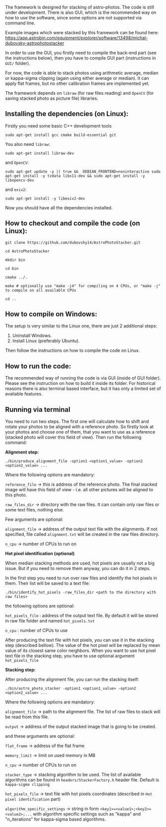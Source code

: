 The framework is designed for stacking of astro-photos.
The code is still under development.  There is also GUI, which is the recommended way on how to use the software, since some options are not supported via command line.

Example images which were stacked by this framework can be found here: https://app.astrobin.com/equipment/explorer/software/13498/michal-dubovsky-astrophotostacker

In order to use the GUI, you firstly need to compile the back-end part (see the instructions below), then you have to compile GUI part (instructions in ```GUI/``` folder).

For now, the code is able to stack photos using arithmetic average, median or kappa-sigma clipping (again using either average or median).
It can apply flat frames, but no other calibration frames are implemented yet.

The framework depends on ```libraw``` (for raw files reading) and ```OpenCV``` (for saving stacked photo as picture file) libraries.

Installing the dependencies (on Linux):
---------------------------------------

Firstly you need some basic C++ development tools

```
sudo apt-get install gcc cmake build-essential git
```

You also need ```libraw```:

```
sudo apt-get install libraw-dev
```

and ```OpenCV```:

```
sudo apt-get update -y || true &&  DEBIAN_FRONTEND=noninteractive sudo apt-get install -y tzdata libx11-dev && sudo apt-get install -y libopencv-dev
```

and ```exiv2```:


```
sudo apt-get install -y libexiv2-dev
```

Now you should have all the dependencies installed.


How to checkout and compile the code (on Linux):
--------------------------------------

```
git clone https://github.com/dubovsky14/AstroPhotoStacker.git

cd AstroPhotoStacker

mkdir bin

cd bin

cmake ../.

make # optionally use "make -j4" for compiling on 4 CPUs, or "make -j" to compile on all available CPUs

cd ..
```

How to compile on Windows:
---------------------------

The setup is very similar to the Linux one, there are just 2 additional steps:

1) Uninstall Windows.
2) Install Linux (preferably Ubuntu).

Then follow the instructions on how to compile the code on Linux.


How to run the code:
--------------------

The recommended way of running the code is via GUI (inside of GUI folder). Please see the instruction on how to build it inside its folder.
For historical reasons there is also terminal based interface, but it has only a limited set of avaliable features.

Running via terminal
---------------------

You need to run two steps. The first one will calculate how to shift and rotate your photos to be aligned with a reference photo.
So firstly look at your photos and choose one of them, that you want to use as a reference (stacked photo will cover this field of view).
Then run the following command:

**Alignment step:**
```
./bin/produce_alignment_file -option1 <option1_value> -option2 <option2_value> ...
```

Where the following options are mandatory:

```reference_file``` -> this is address of the reference photo. The final stacked image will have this field of view - i.e. all other pictures will be aligned to this photo.

```raw_files_dir``` -> directory with the raw files. It can contain only raw files or some text files, nothing else.

Few arguments are optional:

```alignment_file``` -> address of the output text file with the alignments. If not specified, file called ```alignment.txt``` will be created in the raw files directory.

```n_cpu``` -> number of CPUs to run on

**Hot pixel identification (optional)**

When median stacking methods are used, hot pixels are usually not a big issue. But if you need to remove them anyway, you can do it in 2 steps.

In the first step you need to run over raw files and identify the hot pixels in them. Their list will be saved to a text file:

```
./bin/identify_hot_pixels -raw_files_dir <path to the directory with raw files>
```

the following options are optional:

```hot_pixels_file``` : address of the output text file. By default it will be stored in raw file folder and named ```hot_pixels.txt```

```n_cpu``` : number of CPUs to use

After producing the text file with hot pixels, you can use it in the stacking step (described bellow). The value of the hot pixel will be replaced by mean value of its closest same color neighbors.
When you want to use hot pixel text file in the stacking step, you have to use optional argument ```hot_pixels_file```

**Stacking step:**

After producing the alignment file, you can run the stacking itself:

```
./bin/astro_photo_stacker -option1 <option1_value> -option2 <option2_value> ...
```

Where the following options are mandatory:

```alignment_file``` -> path to the alignment file. The list of raw files to stack will be  read from this file.

```output``` -> address of the output stacked image that is going to be created.

and these arguments are optional:

```flat_frame``` -> address of the flat frame

```memory_limit``` -> limit on used memory in MB

```n_cpu``` -> number of CPUs to run on

```stacker_type``` -> stacking algorithm to be used. The list of available algorithms can be found in ```headers/StackerFactory.h``` header file. Default is ```kappa-sigma clipping```

```hot_pixels_file``` -> text file with hot pixels coordinates (described in ```Hot pixel identification``` part)

```algorithm_specific_settings``` -> string in form ```<key1>=<value1>;<key2>=<value2>;...``` with algorithm specific settings such as "kappa" and "n_iterations" for kappa-sigma based algorithms.
